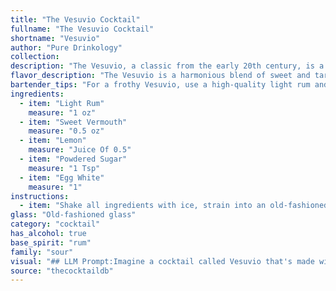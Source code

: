 ```yaml
---
title: "The Vesuvio Cocktail"
fullname: "The Vesuvio Cocktail"
shortname: "Vesuvio"
author: "Pure Drinkology"
collection:
description: "The Vesuvio, a classic from the early 20th century, is a member of the Sour family. This Cuban cocktail, popularized in Havana's famed Hotel Nacional, blends rum's sweetness with the tartness of lemon and vermouth, creating a smooth, frothy delight. "
flavor_description: "The Vesuvio is a harmonious blend of sweet and tart. Light rum provides a gentle sweetness and a touch of spice, while the sweet vermouth adds complexity and a hint of bitterness. Lemon juice balances the sweetness with its bright acidity, and the powdered sugar adds a subtle sweetness. The egg white creates a smooth, velvety texture and a subtle frothiness. Overall, the Vesuvio is a refreshing and balanced cocktail with a sophisticated, yet approachable flavor profile. "
bartender_tips: "For a frothy Vesuvio, use a high-quality light rum and a good sweet vermouth. Freshly squeezed lemon juice is key.  Dry shake the egg white and other ingredients first to build foam.  Then add ice and shake again vigorously. Strain into a chilled coupe. Garnish with a lemon twist for a classic touch. "
ingredients:
  - item: "Light Rum"
    measure: "1 oz"
  - item: "Sweet Vermouth"
    measure: "0.5 oz"
  - item: "Lemon"
    measure: "Juice Of 0.5"
  - item: "Powdered Sugar"
    measure: "1 Tsp"
  - item: "Egg White"
    measure: "1"
instructions:
  - item: "Shake all ingredients with ice, strain into an old-fashioned glass over ice cubes, and serve."
glass: "Old-fashioned glass"
category: "cocktail"
has_alcohol: true
base_spirit: "rum"
family: "sour"
visual: "## LLM Prompt:Imagine a cocktail called Vesuvio that's made with light rum, sweet vermouth, lemon juice, powdered sugar, and egg white. Describe its visual appearance in detail, focusing on:* **Color:**  What is the overall color of the drink? Is it a solid color or does it have layers or gradients? How does the color change as the ice melts?* **Texture:**  Is the drink clear, cloudy, or foamy? How does the egg white affect the texture? Does it have any visible particulates?* **Presentation:** What kind of glass would this cocktail be served in? Is there any garnish? How does the garnish complement the drink's appearance? Please describe the Vesuvio in a way that appeals to a person's sense of sight and makes them want to try it. "
source: "thecocktaildb"
---
```


